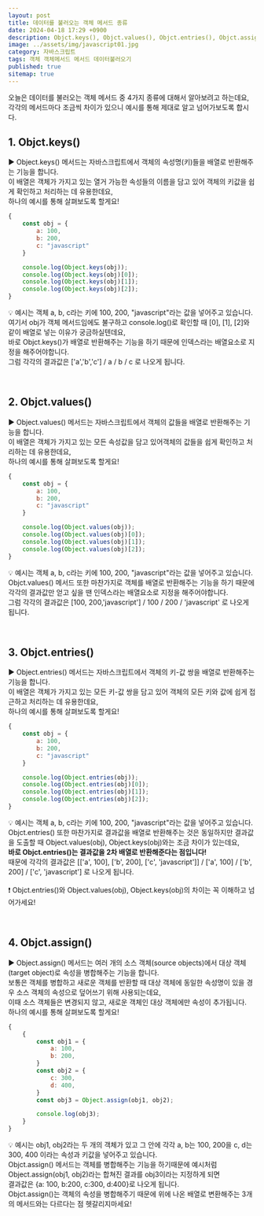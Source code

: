 ```yaml
---
layout: post
title: 데이터를 불러오는 객체 메서드 종류
date: 2024-04-18 17:29 +0900
description: Objct.keys(), Objct.values(), Objct.entries(), Objct.assign()에 대해서 알아보기
image: ../assets/img/javascript01.jpg
category: 자바스크립트
tags: 객체 객체메서드 메서드 데이터불러오기
published: true
sitemap: true
---
```


오늘은 데이터를 불러오는 객체 메서드 중 4가지 종류에 대해서 알아보려고 하는데요,<br>
각각의 메서드마다 조금씩 차이가 있으니 예시를 통해 제대로 알고 넘어가보도록 합시다.
<br>

## 1. Objct.keys()

▶ Object.keys() 메서드는 자바스크립트에서 객체의 속성명(키)들을 배열로 반환해주는 기능을 합니다.<br>
이 배열은 객체가 가지고 있는 열거 가능한 속성들의 이름을 담고 있어 객체의 키값을 쉽게 확인하고 처리하는 데 유용한데요,<br>
하나의 예시를 통해 살펴보도록 할게요!

````javascript
{
    const obj = {
        a: 100,
        b: 200,
        c: "javascript"
    }

    console.log(Object.keys(obj));
    console.log(Object.keys(obj)[0]);
    console.log(Object.keys(obj)[1]);
    console.log(Object.keys(obj)[2]);
}
````

💡 예시는 객체 a, b, c라는 키에 100, 200, "javascript"라는 값을 넣어주고 있습니다.<br>
여기서 obj가 객체 메서드임에도 불구하고 console.log()로 확인할 때 [0], [1], [2]와 같이 배열로 넣는 이유가 궁금하실텐데요,<br>
바로 Objct.keys()가 배열로 반환해주는 기능을 하기 때문에 인덱스라는 배열요소로 지정을 해주어야합니다.<br>
그럼 각각의 결과값은 ['a','b','c'] / a / b / c 로 나오게 됩니다.

<br>

##  2. Objct.values()

▶ Object.values() 메서드는 자바스크립트에서 객체의 값들을 배열로 반환해주는 기능을 합니다.<br>
이 배열은 객체가 가지고 있는 모든 속성값을 담고 있어객체의 값들을 쉽게 확인하고 처리하는 데 유용한데요,<br>
하나의 예시를 통해 살펴보도록 할게요!

````javascript
{
    const obj = {
        a: 100,
        b: 200,
        c: "javascript"
    }

    console.log(Object.values(obj));      
    console.log(Object.values(obj)[0]);      
    console.log(Object.values(obj)[1]);      
    console.log(Object.values(obj)[2]);      
}
````

💡 예시는 객체 a, b, c라는 키에 100, 200, "javascript"라는 값을 넣어주고 있습니다.<br>
Objct.values() 메서드 또한 마찬가지로 객체를 배열로 반환해주는 기능을 하기 때문에 각각의 결과값만 얻고 싶을 땐 인덱스라는 배열요소로 지정을 해주어야합니다.<br>
그럼 각각의 결과값은 [100, 200,'javascript'] / 100 / 200 / 'javascript' 로 나오게 됩니다.

<br>

## 3. Objct.entries()

▶ Object.entries() 메서드는 자바스크립트에서 객체의 키-값 쌍을 배열로 반환해주는 기능을 합니다.<br>
이 배열은 객체가 가지고 있는 모든 키-값 쌍을 담고 있어 객체의 모든 키와 값에 쉽게 접근하고 처리하는 데 유용한데요,<br>
하나의 예시를 통해 살펴보도록 할게요!

````javascript
{
    const obj = {
        a: 100,
        b: 200,
        c: "javascript"
    }

    console.log(Object.entries(obj));
    console.log(Object.entries(obj)[0]);
    console.log(Object.entries(obj)[1]);
    console.log(Object.entries(obj)[2]);
}
````

💡 예시는 객체 a, b, c라는 키에 100, 200, "javascript"라는 값을 넣어주고 있습니다.<br>
Objct.entries() 또한 마찬가지로 결과값을 배열로 반환해주는 것은 동일하지만 결과값을 도출할 때 Object.values(obj), Object.keys(obj)와는 조금 차이가 있는데요,<br>
**바로 Objct.entries()는 결과값을 2차 배열로 반환해준다는 점입니다!**<br>
때문에 각각의 결과값은 [['a', 100], ['b', 200], ['c', 'javascript']] / ['a', 100] / ['b', 200] / ['c', 'javascript'] 로 나오게 됩니다.<br><br>
❗ Objct.entries()와 Object.values(obj), Object.keys(obj)의 차이는 꼭 이해하고 넘어가세요!

<br>

## 4. Objct.assign()

▶ Object.assign() 메서드는 여러 개의 소스 객체(source objects)에서 대상 객체(target object)로 속성을 병합해주는 기능을 합니다.<br>
보통은 객체를 병합하고 새로운 객체를 반환할 때 대상 객체에 동일한 속성명이 있을 경우 소스 객체의 속성으로 덮어쓰기 위해 사용되는데요,<br>
이때 소스 객체들은 변경되지 않고, 새로운 객체인 대상 객체에만 속성이 추가됩니다.<br>
하나의 예시를 통해 살펴보도록 할게요!

````javascript
{
    {
        const obj1 = {
            a: 100,
            b: 200,
        }
        const obj2 = {
            c: 300,
            d: 400,
        }
        const obj3 = Object.assign(obj1, obj2);  

        console.log(obj3);
    }
}
````

💡 예시는 obj1, obj2라는 두 개의 객체가 있고 그 안에 각각 a, b는 100, 200을 c, d는 300, 400 이라는 속성과 키값을 넣어주고 있습니다.<br>
Objct.assign() 메서드는 객체를 병합해주는 기능을 하기때문에 예시처럼 Object.assign(obj1, obj2)라는 합쳐진 결과를 obj3이라는 지정하게 되면<br>
결과값은 {a: 100, b:200, c:300, d:400}로 나오게 됩니다.<br>
Objct.assign()는 객체의 속성을 병합해주기 때문에 위에 나온 배열로 변환해주는 3개의 메서드와는 다르다는 점 헷갈리지마세요!